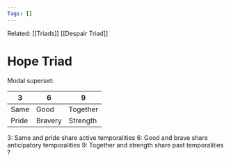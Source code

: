 ```yaml
---
Tags: []
---
```

Related: [[Triads]]  [[Despair Triad]]
# Hope Triad
Modal superset:

| 3 | 6 | 9 |
|---|---|---|
| Same | Good | Together |
| Pride | Bravery | Strength |

3: Same and pride share active temporalities
6: Good and brave share anticipatory temporalities
9: Together and strength share past temporalities ?